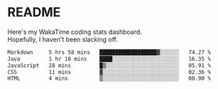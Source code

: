 # README

Here's my WakaTime coding stats dashboard.  
Hopefully, I haven't been slacking off.

<!--START_SECTION:waka-->

```txt
Markdown     5 hrs 58 mins   ██████████████████▓░░░░░░   74.27 %
Java         1 hr 18 mins    ████░░░░░░░░░░░░░░░░░░░░░   16.35 %
JavaScript   28 mins         █▒░░░░░░░░░░░░░░░░░░░░░░░   05.91 %
CSS          11 mins         ▓░░░░░░░░░░░░░░░░░░░░░░░░   02.36 %
HTML         4 mins          ▒░░░░░░░░░░░░░░░░░░░░░░░░   00.90 %
```

<!--END_SECTION:waka-->